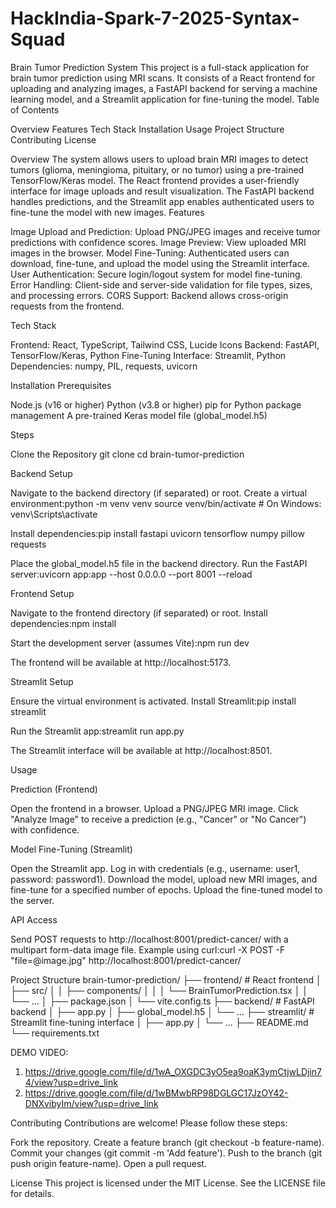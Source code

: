 # HackIndia-Spark-7-2025-Syntax-Squad

Brain Tumor Prediction System
This project is a full-stack application for brain tumor prediction using MRI scans. It consists of a React frontend for uploading and analyzing images, a FastAPI backend for serving a machine learning model, and a Streamlit application for fine-tuning the model.
Table of Contents

Overview
Features
Tech Stack
Installation
Usage
Project Structure
Contributing
License

Overview
The system allows users to upload brain MRI images to detect tumors (glioma, meningioma, pituitary, or no tumor) using a pre-trained TensorFlow/Keras model. The React frontend provides a user-friendly interface for image uploads and result visualization. The FastAPI backend handles predictions, and the Streamlit app enables authenticated users to fine-tune the model with new images.
Features

Image Upload and Prediction: Upload PNG/JPEG images and receive tumor predictions with confidence scores.
Image Preview: View uploaded MRI images in the browser.
Model Fine-Tuning: Authenticated users can download, fine-tune, and upload the model using the Streamlit interface.
User Authentication: Secure login/logout system for model fine-tuning.
Error Handling: Client-side and server-side validation for file types, sizes, and processing errors.
CORS Support: Backend allows cross-origin requests from the frontend.

Tech Stack

Frontend: React, TypeScript, Tailwind CSS, Lucide Icons
Backend: FastAPI, TensorFlow/Keras, Python
Fine-Tuning Interface: Streamlit, Python
Dependencies: numpy, PIL, requests, uvicorn

Installation
Prerequisites

Node.js (v16 or higher)
Python (v3.8 or higher)
pip for Python package management
A pre-trained Keras model file (global_model.h5)

Steps

Clone the Repository
git clone <repository-url>
cd brain-tumor-prediction


Backend Setup

Navigate to the backend directory (if separated) or root.
Create a virtual environment:python -m venv venv
source venv/bin/activate  # On Windows: venv\Scripts\activate


Install dependencies:pip install fastapi uvicorn tensorflow numpy pillow requests


Place the global_model.h5 file in the backend directory.
Run the FastAPI server:uvicorn app:app --host 0.0.0.0 --port 8001 --reload




Frontend Setup

Navigate to the frontend directory (if separated) or root.
Install dependencies:npm install


Start the development server (assumes Vite):npm run dev


The frontend will be available at http://localhost:5173.


Streamlit Setup

Ensure the virtual environment is activated.
Install Streamlit:pip install streamlit


Run the Streamlit app:streamlit run app.py


The Streamlit interface will be available at http://localhost:8501.



Usage

Prediction (Frontend)

Open the frontend in a browser.
Upload a PNG/JPEG MRI image.
Click "Analyze Image" to receive a prediction (e.g., "Cancer" or "No Cancer") with confidence.


Model Fine-Tuning (Streamlit)

Open the Streamlit app.
Log in with credentials (e.g., username: user1, password: password1).
Download the model, upload new MRI images, and fine-tune for a specified number of epochs.
Upload the fine-tuned model to the server.


API Access

Send POST requests to http://localhost:8001/predict-cancer/ with a multipart form-data image file.
Example using curl:curl -X POST -F "file=@image.jpg" http://localhost:8001/predict-cancer/





Project Structure
brain-tumor-prediction/
├── frontend/                  # React frontend
│   ├── src/
│   │   ├── components/
│   │   │   └── BrainTumorPrediction.tsx
│   │   └── ...
│   ├── package.json
│   └── vite.config.ts
├── backend/                   # FastAPI backend
│   ├── app.py
│   ├── global_model.h5
│   └── ...
├── streamlit/                 # Streamlit fine-tuning interface
│   ├── app.py
│   └── ...
├── README.md
└── requirements.txt

DEMO VIDEO:
1. https://drive.google.com/file/d/1wA_OXGDC3yO5ea9oaK3ymCtjwLDjin74/view?usp=drive_link
2. https://drive.google.com/file/d/1wBMwbRP98DGLGC17JzOY42-DNXvibyIm/view?usp=drive_link

Contributing
Contributions are welcome! Please follow these steps:

Fork the repository.
Create a feature branch (git checkout -b feature-name).
Commit your changes (git commit -m 'Add feature').
Push to the branch (git push origin feature-name).
Open a pull request.

License
This project is licensed under the MIT License. See the LICENSE file for details.
